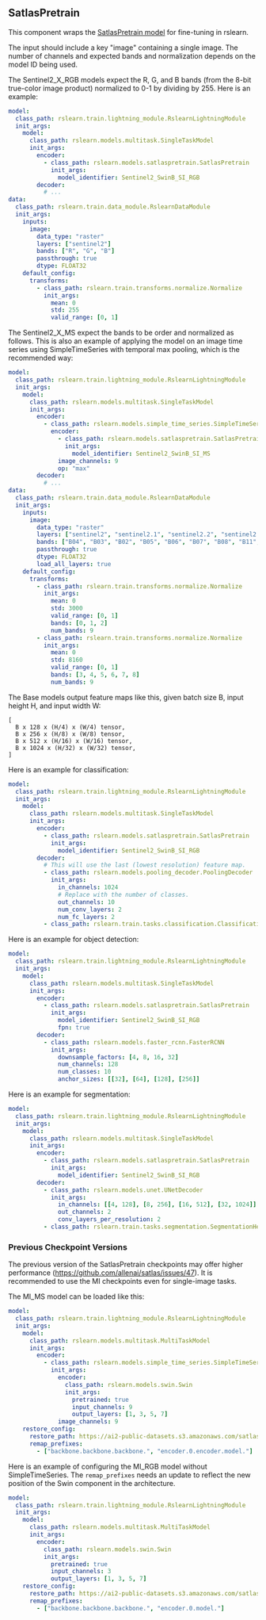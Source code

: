 ## SatlasPretrain

This component wraps the [SatlasPretrain model](https://github.com/allenai/satlaspretrain_models)
for fine-tuning in rslearn.

The input should include a key "image" containing a single image. The number of
channels and expected bands and normalization depends on the model ID being used.

The Sentinel2_X_RGB models expect the R, G, and B bands (from the 8-bit true-color image
product) normalized to 0-1 by dividing by 255. Here is an example:

```yaml
model:
  class_path: rslearn.train.lightning_module.RslearnLightningModule
  init_args:
    model:
      class_path: rslearn.models.multitask.SingleTaskModel
      init_args:
        encoder:
          - class_path: rslearn.models.satlaspretrain.SatlasPretrain
            init_args:
              model_identifier: Sentinel2_SwinB_SI_RGB
        decoder:
          # ...
data:
  class_path: rslearn.train.data_module.RslearnDataModule
  init_args:
    inputs:
      image:
        data_type: "raster"
        layers: ["sentinel2"]
        bands: ["R", "G", "B"]
        passthrough: true
        dtype: FLOAT32
    default_config:
      transforms:
        - class_path: rslearn.train.transforms.normalize.Normalize
          init_args:
            mean: 0
            std: 255
            valid_range: [0, 1]
```

The Sentinel2_X_MS expect the bands to be order and normalized as follows. This is also
an example of applying the model on an image time series using SimpleTimeSeries with
temporal max pooling, which is the recommended way:

```yaml
model:
  class_path: rslearn.train.lightning_module.RslearnLightningModule
  init_args:
    model:
      class_path: rslearn.models.multitask.SingleTaskModel
      init_args:
        encoder:
          - class_path: rslearn.models.simple_time_series.SimpleTimeSeries
            encoder:
              - class_path: rslearn.models.satlaspretrain.SatlasPretrain
                init_args:
                  model_identifier: Sentinel2_SwinB_SI_MS
              image_channels: 9
              op: "max"
        decoder:
          # ...
data:
  class_path: rslearn.train.data_module.RslearnDataModule
  init_args:
    inputs:
      image:
        data_type: "raster"
        layers: ["sentinel2", "sentinel2.1", "sentinel2.2", "sentinel2.3"]
        bands: ["B04", "B03", "B02", "B05", "B06", "B07", "B08", "B11", "B12"]
        passthrough: true
        dtype: FLOAT32
        load_all_layers: true
    default_config:
      transforms:
        - class_path: rslearn.train.transforms.normalize.Normalize
          init_args:
            mean: 0
            std: 3000
            valid_range: [0, 1]
            bands: [0, 1, 2]
            num_bands: 9
        - class_path: rslearn.train.transforms.normalize.Normalize
          init_args:
            mean: 0
            std: 8160
            valid_range: [0, 1]
            bands: [3, 4, 5, 6, 7, 8]
            num_bands: 9
```

The Base models output feature maps like this, given batch size B, input height H, and
input width W:

```
[
  B x 128 x (H/4) x (W/4) tensor,
  B x 256 x (H/8) x (W/8) tensor,
  B x 512 x (H/16) x (W/16) tensor,
  B x 1024 x (H/32) x (W/32) tensor,
]
```

Here is an example for classification:

```yaml
model:
  class_path: rslearn.train.lightning_module.RslearnLightningModule
  init_args:
    model:
      class_path: rslearn.models.multitask.SingleTaskModel
      init_args:
        encoder:
          - class_path: rslearn.models.satlaspretrain.SatlasPretrain
            init_args:
              model_identifier: Sentinel2_SwinB_SI_RGB
        decoder:
          # This will use the last (lowest resolution) feature map.
          - class_path: rslearn.models.pooling_decoder.PoolingDecoder
            init_args:
              in_channels: 1024
              # Replace with the number of classes.
              out_channels: 10
              num_conv_layers: 2
              num_fc_layers: 2
          - class_path: rslearn.train.tasks.classification.ClassificationHead
```

Here is an example for object detection:

```yaml
model:
  class_path: rslearn.train.lightning_module.RslearnLightningModule
  init_args:
    model:
      class_path: rslearn.models.multitask.SingleTaskModel
      init_args:
        encoder:
          - class_path: rslearn.models.satlaspretrain.SatlasPretrain
            init_args:
              model_identifier: Sentinel2_SwinB_SI_RGB
              fpn: true
        decoder:
          - class_path: rslearn.models.faster_rcnn.FasterRCNN
            init_args:
              downsample_factors: [4, 8, 16, 32]
              num_channels: 128
              num_classes: 10
              anchor_sizes: [[32], [64], [128], [256]]
```

Here is an example for segmentation:

```yaml
model:
  class_path: rslearn.train.lightning_module.RslearnLightningModule
  init_args:
    model:
      class_path: rslearn.models.multitask.SingleTaskModel
      init_args:
        encoder:
          - class_path: rslearn.models.satlaspretrain.SatlasPretrain
            init_args:
              model_identifier: Sentinel2_SwinB_SI_RGB
        decoder:
          - class_path: rslearn.models.unet.UNetDecoder
            init_args:
              in_channels: [[4, 128], [8, 256], [16, 512], [32, 1024]]
              out_channels: 2
              conv_layers_per_resolution: 2
          - class_path: rslearn.train.tasks.segmentation.SegmentationHead
```

### Previous Checkpoint Versions

The previous version of the SatlasPretrain checkpoints may offer higher performance
(https://github.com/allenai/satlas/issues/47). It
is recommended to use the MI checkpoints even for single-image tasks.

The MI_MS model can be loaded like this:

```yaml
model:
  class_path: rslearn.train.lightning_module.RslearnLightningModule
  init_args:
    model:
      class_path: rslearn.models.multitask.MultiTaskModel
      init_args:
        encoder:
          - class_path: rslearn.models.simple_time_series.SimpleTimeSeries
            init_args:
              encoder:
                class_path: rslearn.models.swin.Swin
                init_args:
                  pretrained: true
                  input_channels: 9
                  output_layers: [1, 3, 5, 7]
              image_channels: 9
    restore_config:
      restore_path: https://ai2-public-datasets.s3.amazonaws.com/satlas/satlas-model-v1-lowres-band-multi.pth
      remap_prefixes:
        - ["backbone.backbone.backbone.", "encoder.0.encoder.model."]
```

Here is an example of configuring the MI_RGB model without SimpleTimeSeries. The
`remap_prefixes` needs an update to reflect the new position of the Swin component in
the architecture.

```yaml
model:
  class_path: rslearn.train.lightning_module.RslearnLightningModule
  init_args:
    model:
      class_path: rslearn.models.multitask.MultiTaskModel
      init_args:
        encoder:
          class_path: rslearn.models.swin.Swin
          init_args:
            pretrained: true
            input_channels: 3
            output_layers: [1, 3, 5, 7]
    restore_config:
      restore_path: https://ai2-public-datasets.s3.amazonaws.com/satlas/satlas-model-v1-lowres-multi.pth
      remap_prefixes:
        - ["backbone.backbone.backbone.", "encoder.0.model."]
```
